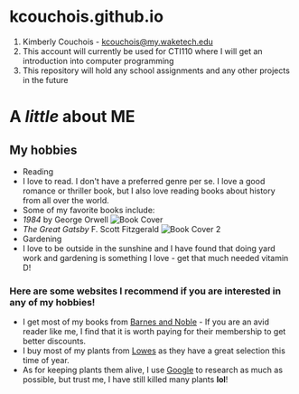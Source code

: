 # kcouchois.github.io
1. Kimberly Couchois - kcouchois@my.waketech.edu
2. This account will currently be used for CTI110 where I will get an introduction into computer programming
3. This repository will hold any school assignments and any other projects in the future

# A _little_ about **ME**
## My hobbies
* Reading
 * I love to read. I don't have a preferred genre per se. I love a good romance or thriller book, but I also love reading books about history from all over the world.
  * Some of my favorite books include:
   * _1984_ by George Orwell ![Book Cover](https://images3.penguinrandomhouse.com/cover/9780452284234)
   * _The Great Gatsby_ F. Scott Fitzgerald ![Book Cover 2](https://images-na.ssl-images-amazon.com/images/S/compressed.photo.goodreads.com/books/1650033243i/41733839.jpg)
* Gardening
 * I love to be outside in the sunshine and I have found that doing yard work and gardening is something I love - get that much needed vitamin D!
### Here are some websites I recommend if you are interested in any of my hobbies!
- I get most of my books from [Barnes and Noble](www.barnesandnoble.com) - If you are an avid reader like me, I find that it is worth paying for their membership to get better discounts.
- I buy most of my plants from [Lowes](lowes.com) as they have a great selection this time of year.
 - As for keeping plants them alive, I use [Google](www.google) to research as much as possible, but trust me, I have still killed many plants **lol**!

